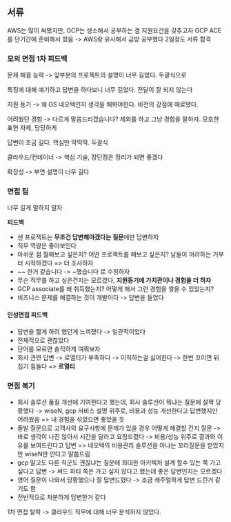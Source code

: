 ## 서류
AWS는 많이 써봤지만, GCP는 생소해서 공부하는 겸 지원요건을 갖추고자
GCP ACE를 단기간에 준비해서 땄음 -> AWS랑 유사해서 금방 공부했다 2일정도
서류 합격
### 모의 면접 1차 피드백
문제 해결 능력 -> 앞부분의 프로젝트의 설명이 너무 길었다. 두괄식으로

특징에 대해 얘기하고 답변을 하다보니 너무 길었다. 전달이 잘 되지 않는다

지원 동기 -> 왜 GS 네오텍인지 생각을 해봐야한다. 비전의 강점에 매료됐다.

어려웠던 경험 -> 다르게 말씀드리겠습니다? 제외를 하고 그냥 경험을 말하자. 모호한 표현 자제, 당당하게

답변이 조금 길다. 핵심만 딱딱딱. 두괄식

클라우드/컨테이너 -> 핵심 기술, 장단점은 정리가 되면 좋겠다

확장성 -> 부연 설명이 너무 길다

### 면접 팁
너무 길게 말하지 말자

**피드백**
- 센 프로젝트는 **무조건 답변해야겠다는 질문**에만 답변하자 
- 직무 역량은 좋아보인다
- 아쉬운 점
  뭘해보고 싶은지? 어떤 프로젝트를  해보고 싶은지? 남들이 꺼려하는 거부터 시작하겠다 
  => 더 조사하자
- ~~ 한거 같습니다 -> ~했습니다 로 수정하자
- 무슨 직무를 하고 싶은건지는 모르겠다, **지원동기에 가치관이나 경험을 더 하자**
- GCP associate를 왜 취득했는지? 어떻게 해서 그런 경험을 쌓을 수 있었는지?
- 비즈니스 문제를 해결하는 것이 개발이다 -> 답변을 들었다
#### 인성면접 피드백
- 답변을 짧게 하려 했던게 느껴졌다 -> 일관적이었다
- 전체적으로 괜찮았다
- 단어를 모르면 솔직하게 여쭤보자
- 회사 관련 답변 -> 로열티가 부족하다 -> 이직하는걸 싫어한다
  -> 한번 꼬이면 뒤집기 힘들다 => **로열티**

### 면접 복기
- 회사 솔루션 품질 개선에 기여한다고 했는데, 회사 솔루션이 뭐냐는 질문에 살짝 당황했다
  -> wiseN, gcp 서비스 설명 위주로, 비용과 성능 개선한다고 답변했지만 어려웠음
  => 내 경험을 섞었으면 좋았을 듯
- 돌발 질문으로 고객사의 요구사항에 문제가 있을 경우 어떻게 해결할 건지 질문
  -> 바로 생각이 나진 않아서 시간을 달라고 요청드렸다 
  -> 비용/성능 위주로 결과와 이유를 보여드린다고 답변 
  => 네오텍의 비용관리 솔루션을 아냐는 꼬리질문을 받았지만 wiseN만 안다고 말씀드림
- gcp 말고도 다른 직군도 괜찮냐는 질문에 최대한 아키텍처 설계 할수 있는 쪽 가고 싶다고 답변
  -> 써드 파티 쪽은 가고 싶지 않다고 했는데 좋은 답변인지는 모르겠다
- 영어 질문이 나와서 당황했으나 잘 답변드렸다 -> 조금 캐주얼하게 답변 드린거 같기도 함
- 전반적으로 차분하게 답변한거 같다

1차 면접 탈락
-> 클라우드 직무에 대해 너무 분석하지 않았다. 
